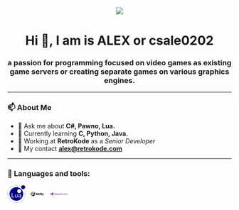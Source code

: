 <div id"header" align="center">
  <img src= "https://i.pinimg.com/originals/7d/07/a2/7d07a255678962d30d8717dcf5dbd266.gif" width="300" height"400" />
  <h1 align="center">Hi 👋, I am is ALEX or csale0202</h1>
  <h3 align="center">a passion for programming focused on video games as existing game servers or creating separate games on various graphics engines.</h3>

</div>

--- 

### 📫 About Me
-  🌱 Ask me about **C#, Pawno, Lua.**
-  🌱 Currently learning **C, Python, Java.**
-  🔭 Working at **RetroKode** as a *Senior Developer*
-  💬 My contact **alex@retrokode.com**

---

<div align"left">
    <h3> 🧰 Languages and tools: </h3>
    <div>
        <img src="https://raw.githubusercontent.com/devicons/devicon/1119b9f84c0290e0f0b38982099a2bd027a48bf1/icons/lua/lua-plain-wordmark.svg" title="Lua" width="40" height="40" />&nbsp;
        <img src="https://raw.githubusercontent.com/devicons/devicon/1119b9f84c0290e0f0b38982099a2bd027a48bf1/icons/unity/unity-original-wordmark.svg" title="Unity" width="40" height="40" />&nbsp;
        <img src="https://raw.githubusercontent.com/devicons/devicon/1119b9f84c0290e0f0b38982099a2bd027a48bf1/icons/visualstudio/visualstudio-plain-wordmark.svg" title="VS Code" width="40" height="40" />&nbsp;
  
  
</div>

<!--
**csale0202/csale0202** is a ✨ _special_ ✨ repository because its `README.md` (this file) appears on your GitHub profile.

Here are some ideas to get you started:

- 🔭 I’m currently working on ...
- 🌱 I’m currently learning ...
- 👯 I’m looking to collaborate on ...
- 🤔 I’m looking for help with ...
- 💬 Ask me about ...
- 📫 How to reach me: ...
- 😄 Pronouns: ...
- ⚡ Fun fact: ...
-->
